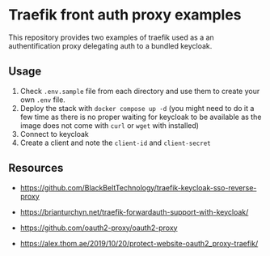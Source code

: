 # Traefik front auth proxy examples

This repository provides two examples of traefik used as a an authentification proxy delegating auth to a bundled keycloak.

## Usage

1. Check `.env.sample` file from each directory and use them to create your own `.env` file.
2. Deploy the stack with `docker compose up -d` (you might need to do it a few time as there is no proper waiting for keycloak to be available as the image does not come with `curl` or `wget` with installed)
3. Connect to keycloak
4. Create a client and note the `client-id` and `client-secret`

## Resources

- https://github.com/BlackBeltTechnology/traefik-keycloak-sso-reverse-proxy
- https://brianturchyn.net/traefik-forwardauth-support-with-keycloak/

- https://github.com/oauth2-proxy/oauth2-proxy
- https://alex.thom.ae/2019/10/20/protect-website-oauth2_proxy-traefik/

